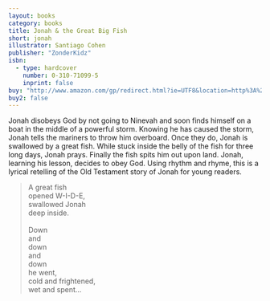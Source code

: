 ```yaml
---
layout: books
category: books
title: Jonah & the Great Big Fish
short: jonah
illustrator: Santiago Cohen
publisher: "ZonderKidz"
isbn:
  - type: hardcover
    number: 0-310-71099-5
    inprint: false
buy: "http://www.amazon.com/gp/redirect.html?ie=UTF8&location=http%3A%2F%2Fwww.amazon.com%2FJonah-Great-Rhonda-Gowler-Greene%2Fdp%2F0310710995%3Fie%3DUTF8%26s%3Dbooks%26qid%3D1207814549%26sr%3D8-16&tag=rhondgowlegre-20&linkCode=ur2&camp=1789&creative=9325"
buy2: false
---
```


Jonah disobeys God by not going to Ninevah and soon finds himself on a boat in the middle of a powerful storm. Knowing he has caused the storm, Jonah tells the mariners to throw him overboard. Once they do, Jonah is swallowed by a great fish. While stuck inside the belly of the fish for three long days, Jonah prays. Finally the fish spits him out upon land. Jonah, learning his lesson, decides to obey God. Using rhythm and rhyme, this is a lyrical retelling of the Old Testament story of Jonah for young readers.

<blockquote class="excerpt"><p2 class="excerpt">
A great fish <br />
opened W-I-D-E, <br />
swallowed Jonah <br />
deep inside.
<br /><br />
Down <br />
and <br />
down <br />
and <br />
down <br />
he went, <br />
cold and frightened, <br />
wet and spent…
</p2></blockquote>